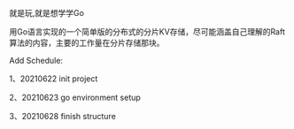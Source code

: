 就是玩,就是想学学Go

用Go语言实现的一个简单版的分布式的分片KV存储，尽可能涵盖自己理解的Raft算法的内容，主要的工作量在分片存储那块。


Add Schedule:

1、20210622 init project

2、20210623 go environment setup

3、20210628 finish structure 
